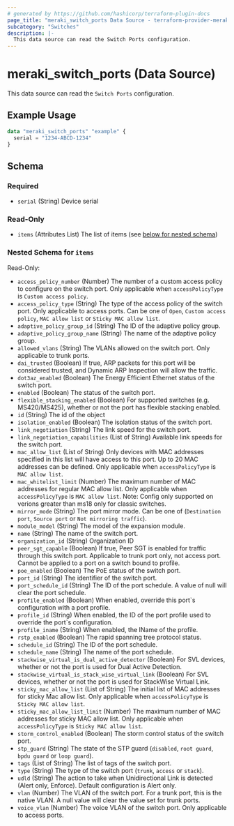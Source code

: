 ```yaml
---
# generated by https://github.com/hashicorp/terraform-plugin-docs
page_title: "meraki_switch_ports Data Source - terraform-provider-meraki"
subcategory: "Switches"
description: |-
  This data source can read the Switch Ports configuration.
---
```


# meraki_switch_ports (Data Source)

This data source can read the `Switch Ports` configuration.

## Example Usage

```terraform
data "meraki_switch_ports" "example" {
  serial = "1234-ABCD-1234"
}
```

<!-- schema generated by tfplugindocs -->
## Schema

### Required

- `serial` (String) Device serial

### Read-Only

- `items` (Attributes List) The list of items (see [below for nested schema](#nestedatt--items))

<a id="nestedatt--items"></a>
### Nested Schema for `items`

Read-Only:

- `access_policy_number` (Number) The number of a custom access policy to configure on the switch port. Only applicable when `accessPolicyType` is `Custom access policy`.
- `access_policy_type` (String) The type of the access policy of the switch port. Only applicable to access ports. Can be one of `Open`, `Custom access policy`, `MAC allow list` or `Sticky MAC allow list`.
- `adaptive_policy_group_id` (String) The ID of the adaptive policy group.
- `adaptive_policy_group_name` (String) The name of the adaptive policy group.
- `allowed_vlans` (String) The VLANs allowed on the switch port. Only applicable to trunk ports.
- `dai_trusted` (Boolean) If true, ARP packets for this port will be considered trusted, and Dynamic ARP Inspection will allow the traffic.
- `dot3az_enabled` (Boolean) The Energy Efficient Ethernet status of the switch port.
- `enabled` (Boolean) The status of the switch port.
- `flexible_stacking_enabled` (Boolean) For supported switches (e.g. MS420/MS425), whether or not the port has flexible stacking enabled.
- `id` (String) The id of the object
- `isolation_enabled` (Boolean) The isolation status of the switch port.
- `link_negotiation` (String) The link speed for the switch port.
- `link_negotiation_capabilities` (List of String) Available link speeds for the switch port.
- `mac_allow_list` (List of String) Only devices with MAC addresses specified in this list will have access to this port. Up to 20 MAC addresses can be defined. Only applicable when `accessPolicyType` is `MAC allow list`.
- `mac_whitelist_limit` (Number) The maximum number of MAC addresses for regular MAC allow list. Only applicable when `accessPolicyType` is `MAC allow list`. Note: Config only supported on verions greater than ms18 only for classic switches.
- `mirror_mode` (String) The port mirror mode. Can be one of (`Destination port`, `Source port` or `Not mirroring traffic`).
- `module_model` (String) The model of the expansion module.
- `name` (String) The name of the switch port.
- `organization_id` (String) Organization ID
- `peer_sgt_capable` (Boolean) If true, Peer SGT is enabled for traffic through this switch port. Applicable to trunk port only, not access port. Cannot be applied to a port on a switch bound to profile.
- `poe_enabled` (Boolean) The PoE status of the switch port.
- `port_id` (String) The identifier of the switch port.
- `port_schedule_id` (String) The ID of the port schedule. A value of null will clear the port schedule.
- `profile_enabled` (Boolean) When enabled, override this port`s configuration with a port profile.
- `profile_id` (String) When enabled, the ID of the port profile used to override the port`s configuration.
- `profile_iname` (String) When enabled, the IName of the profile.
- `rstp_enabled` (Boolean) The rapid spanning tree protocol status.
- `schedule_id` (String) The ID of the port schedule.
- `schedule_name` (String) The name of the port schedule.
- `stackwise_virtual_is_dual_active_detector` (Boolean) For SVL devices, whether or not the port is used for Dual Active Detection.
- `stackwise_virtual_is_stack_wise_virtual_link` (Boolean) For SVL devices, whether or not the port is used for StackWise Virtual Link.
- `sticky_mac_allow_list` (List of String) The initial list of MAC addresses for sticky Mac allow list. Only applicable when `accessPolicyType` is `Sticky MAC allow list`.
- `sticky_mac_allow_list_limit` (Number) The maximum number of MAC addresses for sticky MAC allow list. Only applicable when `accessPolicyType` is `Sticky MAC allow list`.
- `storm_control_enabled` (Boolean) The storm control status of the switch port.
- `stp_guard` (String) The state of the STP guard (`disabled`, `root guard`, `bpdu guard` or `loop guard`).
- `tags` (List of String) The list of tags of the switch port.
- `type` (String) The type of the switch port (`trunk`, `access` or `stack`).
- `udld` (String) The action to take when Unidirectional Link is detected (Alert only, Enforce). Default configuration is Alert only.
- `vlan` (Number) The VLAN of the switch port. For a trunk port, this is the native VLAN. A null value will clear the value set for trunk ports.
- `voice_vlan` (Number) The voice VLAN of the switch port. Only applicable to access ports.
